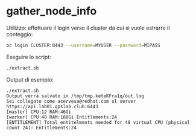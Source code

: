 # gather_node_info

Utilizzo:
effettuare il login verso il cluster da cui si vuole estrarre il conteggio:

```bash
oc login CLUSTER:8443 --username=MYUSER --password=MIPASS
```

Eseguire lo script:

```bash
./extract.sh
```

Output di esempio:

```log
./extract.sh
Output verrà salvato in /tmp/tmp.keteKFra1q/out.log
Sei collegato come acervesa@redhat.com al server https://api.lab01.gpslab.club:6443
[master] CPU:12 RAM:46Gi
[worker] CPU:48 RAM:188Gi Entitlements:24
[ENTITLEMENT] Total entitelments needed for 48 virtual CPU (physical count 24): Entitlements:24
```
